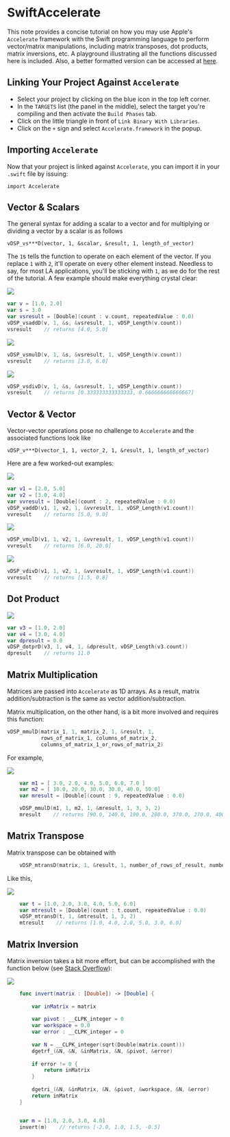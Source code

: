 SwiftAccelerate
===============

This note provides a concise tutorial on how you may use Apple's `Accelerate` framework with the Swift programming language to perform vector/matrix manipulations, including matrix transposes, dot products, matrix inversions, etc. A playground illustrating all the functions discussed here is included. Also, a better formatted version can be accessed at [here](https://swift.versify-app.com/post/usehnl/). 

Linking Your Project Against `Accelerate`
-----------------------------------

* Select your project by clicking on the blue icon in the top left corner. 
* In the `TARGETS` list (the panel in the middle), select the target you're compiling and then activate the `Build Phases` tab. 
* Click on the little triangle in front of `Link Binary With Libraries`.
* Click on the `+` sign and select ``Accelerate.framework`` in the popup.

Importing `Accelerate`
--------------------

Now that your project is linked against `Accelerate`, you can import it in your `.swift` file by issuing:

    import Accelerate

Vector & Scalars
--------------

The general syntax for adding a scalar to a vector and for multiplying or dividing a vector by a scalar is as follows

    vDSP_vs***D(vector, 1, &scalar, &result, 1, length_of_vector)

The `1`s tells the function to operate on each element of the vector. If you replace `1` with `2`, it'll operate on every other element instead. Needless to say, for most LA applications, you'll be sticking with `1`, as we do for the rest of the tutorial. A few example should make everything crystal clear:

<!--$$ \begin{pmatrix} 1 \\\ 2 \end{pmatrix} + 3 = \begin{pmatrix} 4 \\\ 5 \end{pmatrix} $$-->

![](http://mathurl.com/ldrpp8j.png)

```swift
var v = [1.0, 2.0]
var s = 3.0
var vsresult = [Double](count : v.count, repeatedValue : 0.0)
vDSP_vsaddD(v, 1, &s, &vsresult, 1, vDSP_Length(v.count))
vsresult    // returns [4.0, 5.0]
```

<!--$$ \begin{pmatrix} 1 \\\ 2 \end{pmatrix} \times 3 = \begin{pmatrix} 3 \\\ 6 \end{pmatrix} $$-->

![](http://mathurl.com/p6uk25z.png)

```swift
vDSP_vsmulD(v, 1, &s, &vsresult, 1, vDSP_Length(v.count))
vsresult    // returns [3.0, 6.0]
```


<!--$$ \begin{pmatrix} 1 \\\ 2 \end{pmatrix} \div 3 = \begin{pmatrix} 1/3 \\\ 2/3 \end{pmatrix} $$-->

![](http://mathurl.com/om9qrak.png)

```swift
vDSP_vsdivD(v, 1, &s, &vsresult, 1, vDSP_Length(v.count))
vsresult    // returns [0.333333333333333, 0.666666666666667]
```

Vector & Vector
--------------

Vector-vector operations pose no challenge to `Accelerate` and the associated functions look like 

    vDSP_v***D(vector_1, 1, vector_2, 1, &result, 1, length_of_vector)

Here are a few worked-out examples:

<!--$$ \begin{pmatrix} 2 \\\ 5 \end{pmatrix} + \begin{pmatrix} 3 \\\ 4 \end{pmatrix} = \begin{pmatrix} 5 \\\ 9 \end{pmatrix} $$-->

![](http://mathurl.com/kftp8ub.png)

```swift
var v1 = [2.0, 5.0]
var v2 = [3.0, 4.0]
var vvresult = [Double](count : 2, repeatedValue : 0.0)
vDSP_vaddD(v1, 1, v2, 1, &vvresult, 1, vDSP_Length(v1.count))
vvresult    // returns [5.0, 9.0]
```

<!--$$ \begin{pmatrix} 2 \\\ 5 \end{pmatrix}  \begin{pmatrix} 3 \\\ 4 \end{pmatrix} = \begin{pmatrix} 6 \\\ 20 \end{pmatrix} $$-->
![](http://mathurl.com/mkuokxm.png)
    
```swift
vDSP_vmulD(v1, 1, v2, 1, &vvresult, 1, vDSP_Length(v1.count))
vvresult    // returns [6.0, 20.0]
```

<!--$$ \begin{pmatrix} 3 \\\ 4 \end{pmatrix} {\bigg/} \begin{pmatrix} 2 \\\ 5 \end{pmatrix} = \begin{pmatrix} 1.5 \\\ 0.8 \end{pmatrix} $$-->

![](http://mathurl.com/mgqj5zx.png)

```swift
vDSP_vdivD(v1, 1, v2, 1, &vvresult, 1, vDSP_Length(v1.count))
vvresult    // returns [1.5, 0.8]
```

Dot Product
----------

<!--$$ \begin{pmatrix} 1 \\\ 2 \end{pmatrix} \cdot \begin{pmatrix} 3 \\\ 4 \end{pmatrix} = 11 $$-->

![](http://mathurl.com/m8qlfvf.png)

```swift
var v3 = [1.0, 2.0]
var v4 = [3.0, 4.0]
var dpresult = 0.0
vDSP_dotprD(v3, 1, v4, 1, &dpresult, vDSP_Length(v3.count))
dpresult    // returns 11.0
```

Matrix Multiplication
-----------------

Matrices are passed into `Accelerate` as 1D arrays. As a result, matrix addition/subtraction is the same as vector addition/subtraction.

Matrix multiplication, on the other hand, is a bit more involved and requires this function:

```swift
vDSP_mmulD(matrix_1, 1, matrix_2, 1, &result, 1, 
           rows_of_matrix_1, columns_of_matrix_2, 
           columns_of_matrix_1_or_rows_of_matrix_2)
```

For example,

<!--$$ \begin{pmatrix} 3 & 2 \\\ 4 & 5 \\\ 6 & 7 \end{pmatrix} \begin{pmatrix} 10 & 20 & 30 \\\ 30 & 40 & 50 \end{pmatrix} = \begin{pmatrix} 90 & 140 & 190 \\\ 190 & 280 & 370 \\\ 270 & 400 & 530 \end{pmatrix} $$-->

![](http://mathurl.com/mkx7vm4.png)
    
```swift
    var m1 = [ 3.0, 2.0, 4.0, 5.0, 6.0, 7.0 ]
    var m2 = [ 10.0, 20.0, 30.0, 30.0, 40.0, 50.0]
    var mresult = [Double](count : 9, repeatedValue : 0.0)

    vDSP_mmulD(m1, 1, m2, 1, &mresult, 1, 3, 3, 2)
    mresult    // returns [90.0, 140.0, 190.0, 280.0, 370.0, 270.0, 400.0, 530.0]
```

Matrix Transpose
--------------

Matrix transpose can be obtained with 

```swift
    vDSP_mtransD(matrix, 1, &result, 1, number_of_rows_of_result, number_of_columns_of_result)  
```

Like this,

<!--$$ \begin{pmatrix} 1 & 2 & 3 \\\ 4 & 5 & 6 \end{pmatrix}^{\sf T} = \begin{pmatrix} 1 & 4 \\\ 2 & 5 \\\ 3 & 6 \end{pmatrix} $$-->

![](http://mathurl.com/l65mgv5.png)

```swift
    var t = [1.0, 2.0, 3.0, 4.0, 5.0, 6.0]
    var mtresult = [Double](count : t.count, repeatedValue : 0.0)
    vDSP_mtransD(t, 1, &mtresult, 1, 3, 2)
    mtresult    // returns [1.0, 4.0, 2.0, 5.0, 3.0, 6.0]
```


Matrix Inversion
---------------

Matrix inversion takes a bit more effort, but can be accomplished with the function below (see [Stack Overflow](http://stackoverflow.com/questions/11282746/how-to-perform-matrix-inverse-operation-using-the-accelerate-framework)):

<!--$$ \begin{pmatrix} 1 & 2 \\\ 3 & 4 \end{pmatrix}^{-1} = \begin{pmatrix} -2 & 1 \\\ 1.5 & -0.5 \end{pmatrix} $$-->

![](http://mathurl.com/qgypepv.png)    

```swift
    func invert(matrix : [Double]) -> [Double] {
        
        var inMatrix = matrix
        
        var pivot : __CLPK_integer = 0
        var workspace = 0.0
        var error : __CLPK_integer = 0
        
        var N = __CLPK_integer(sqrt(Double(matrix.count)))
        dgetrf_(&N, &N, &inMatrix, &N, &pivot, &error)
        
        if error != 0 {
            return inMatrix
        }
        
        dgetri_(&N, &inMatrix, &N, &pivot, &workspace, &N, &error)
        return inMatrix
    }


    var m = [1.0, 2.0, 3.0, 4.0]
    invert(m)    // returns [-2.0, 1.0, 1.5, -0.5]
```


